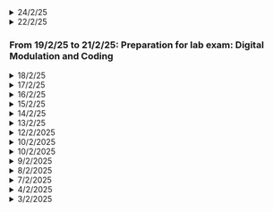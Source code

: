 <details>
  <summary>24/2/25</summary>

  # Key Learnings
  - Elon Musk Book: His journey through Roadster and Model S Car
  - Flight Without Formula: Cambers on top surface and bottom surface of the wing, slots and flaps, different types of flaps, Aspect Ratio: Ratio of span(length) to its chord (breadth), wings with higher aspect ratio have less induced drag, disadvantages: added weight and more difficult to maneuvre, more space in hangar etc.
  </details>
<details>
  <summary>22/2/25</summary>

  # Key Learnings
  - Elon Musk Book
  - Complete breakdown of the Airlines business
  - Complete breakdown of the EV industry in India
  </details>

### From 19/2/25 to 21/2/25: Preparation for lab exam: Digital Modulation and Coding

<details>
  <summary>18/2/25</summary>

  # Key Learnings
  - Elon Musk Book
  - Brainstorming our Start-up idea and knowing our potential buyers.
  - Some real estate legal terms and important properties
  - DTSP Lab SEE
  </details>
<details>
  <summary>17/2/25</summary>

  # Key Learnings
  - Elon Musk Book
  - DTSP Lab programs revision and old notes revision.
  </details>
<details>
  <summary>16/2/25</summary>
  
  # Key Learnings
  - Elon Musk Book
  - Rasterization in great detail: Concept of perspective divide
  - Aerodynamics: Idea of polished surface and rough surface, boundary layer, idea of circulation.
  - Discrete Time Signal Processing: Lab Programs revised
  </details>
<details>
  <summary>15/2/25</summary>

  # Key Learnings
  - Elon Musk Book
  - Difference between rasterization and ray-tracing. Ray-tracing being image centric and rasterization being object-centric.
  - Processes involved in rasterization: Projection of 3D coordinates on to raster space of 2D. Then checking if pixels are within the 2D triangles (projected).
  - Good read for [Rasterization](https://www.scratchapixel.com/lessons/3d-basic-rendering/rasterization-practical-implementation/overview-rasterization-algorithm.html)
  - Flight and different types of drag what it depends on
  - SFML: Drew a basic 3rd degree Bezier Curve, made a simple 2D asteroid game 
  - DSA: 2D matrices: search-I and search-II, spiral matrix
  - Wingtip vortices: [YT-1](https://www.youtube.com/watch?v=xyKwrU7fRY4), [YT-2](https://www.youtube.com/watch?v=MnB6Lqr91Yc) and [YT-3](https://www.youtube.com/watch?v=FFgbUx1GdxM).
  - Vortex Gen: [YT](https://www.youtube.com/watch?v=eP-YUDe9HF0)
  </details>
<details>
  <summary>14/2/25</summary>

  # Key Learnings
  - Elon Musk - Biography
  - Carbon Fiber - Its characteristics and uses
  </details>
<details>
  <summary>13/2/25</summary>

  # Key Learnings
  - Flight without Formulae: Drag and Lift and angle of attack
  - Bezier Curve: intuition, thinking of how to code it in SFML
  - Foundation by Isaac Asimov
  - Brainstormed the startup idea of mine
  - Ray tracing algorithm revisit
  - SFML: Simulated Refraction
  </details>

<details>
  <summary>12/2/2025</summary>

  # Key Learnings
  - Evaluating my business idea: 3D printers (Plastic and Metal)
  - Foundation by Isaac Asimov
  - Basics of flight: Flight without forumlae
  - Learnt about templates in C++
  - SFML: Collision program works
  ## Project Based Learning
  - Learnt about Ray tracing algorithm implementation in C++
  - Forward ray tracing and its downside and the benefit of backward raytracing
  - Calculating the reflection, refraction and applying the fresnel equation to know the blend ratio.
  - Rendering a frame: involves dispatching a primary ray for every pixel within frame buffer.
  - There are two types of rays: primary ray and shadow ray
  - [Learn more](https://www.scratchapixel.com/lessons/3d-basic-rendering/introduction-to-ray-tracing/how-does-it-work.html)
  </details>

<details>
  <summary>10/2/2025</summary>

  # Key Learnings
  - Evaluating my business idea: 3D printers (Plastic and Metal)
  - Foundation by Isaac Asimov
  - How to become an idea machine? Keep observing, keep reading, note down the problems that you face immediately, understand the entire supply chain of your business.
  </details>

<details>
  <summary>10/2/2025</summary>

  # Key Learnings
  - Understanding the equations of the inverted pendulum using Newton's equations
  - Rotational Motion revision of equations and theorems
  </details>

<details>
  <summary>9/2/2025</summary>

  # Key Learnings
  - Center of Mass Problems, collision problems, thought of how to simulate it.
  - SFML: collision practice, understood addition of delay, visualized sorting algorithm: selection sorting, understood the difference between vertex, vertexArray and vector
  </details>
<details>
  <summary>8/2/2025</summary>

  # Key Learnings
  - Fight Dynamics basics
  - Centre of Mass Revision
  - SFML: A very simple graphing calculator implementation successful, visualized triangular, sawtooth and square waves using fourier series
  </details>
<details>
  <summary>7/2/2025</summary>

  # Key Learnings
  - PCB Designing: STM32 Board
  - SPI, I2C, UART tutorials: [YT ref 1](https://www.youtube.com/watch?v=IyGwvGzrqp8) and [YT ref 2](https://www.youtube.com/watch?v=eheh938ESU0)
  - SFML: Very basic paint app successfully built
  </details>
<details>
  <summary>4/2/2025</summary>

  ## Key Learnings
  - Application of our B2B business model on Restaurants and projecting growth
  - Creating our own Trademark for our business model
  </details>
<details>
  <summary>3/2/2025</summary>

  ## Key Learnings
  - Why do most restaurants fail? A case study on it.
  - What are the rights of a patentee.
  - What are the claims and how does it work?
</details>
